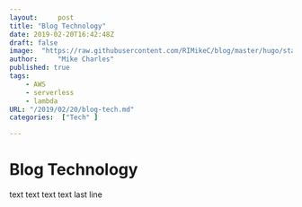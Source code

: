 ```yaml
---
layout:		post
title: "Blog Technology"
date: 2019-02-20T16:42:48Z
draft: false
image:  "https://raw.githubusercontent.com/RIMikeC/blog/master/hugo/static/images/ldn.jpg"
author:     "Mike Charles"
published: true
tags:
    - AWS
    - serverless
    - lambda
URL: "/2019/02/20/blog-tech.md"
categories:  ["Tech" ]

---
```


# Blog Technology
text
text
text
text
last line
